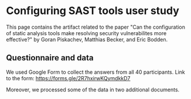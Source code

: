 # Configuring SAST tools user study

This page contains the artifact related to the paper "Can the configuration of static analysis tools make resolving security vulnerabilites more effective?" by Goran Piskachev, Matthias Becker, and Eric Bodden. 

## Questionnaire and data

We used Google Form to collect the answers from all 40 participants. 
Link to the form: https://forms.gle/2R7hxirwKQymdkkD7

Moreover, we processed some of the data in two additional documents. 

